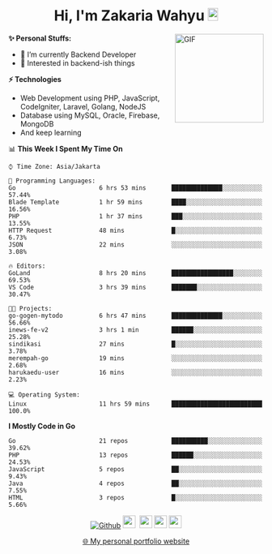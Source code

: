 <h1 align="center">Hi, I'm Zakaria Wahyu <img src="https://github.com/TheDudeThatCode/TheDudeThatCode/blob/master/Assets/Hi.gif" width="20px" height="25px"></h1>

<img align="right" alt="GIF" height="175px" src="https://www.nayakapratama.co.id/wp-content/uploads/2019/07/Website-Maintenance.gif" />

**✨ Personal Stuffs:**
- 🔭 I’m currently Backend Developer
- 🌱 Interested in backend-ish things

**⚡ Technologies**
- Web Development using PHP, JavaScript, CodeIgniter, Laravel, Golang, NodeJS
- Database using MySQL, Oracle, Firebase, MongoDB
- And keep learning

<!--START_SECTION:waka-->
📊 **This Week I Spent My Time On** 

```text
⌚︎ Time Zone: Asia/Jakarta

💬 Programming Languages: 
Go                       6 hrs 53 mins       ██████████████░░░░░░░░░░░   57.44% 
Blade Template           1 hr 59 mins        ████░░░░░░░░░░░░░░░░░░░░░   16.56% 
PHP                      1 hr 37 mins        ███░░░░░░░░░░░░░░░░░░░░░░   13.55% 
HTTP Request             48 mins             █░░░░░░░░░░░░░░░░░░░░░░░░   6.73% 
JSON                     22 mins             ░░░░░░░░░░░░░░░░░░░░░░░░░   3.08%

🔥 Editors: 
GoLand                   8 hrs 20 mins       █████████████████░░░░░░░░   69.53% 
VS Code                  3 hrs 39 mins       ███████░░░░░░░░░░░░░░░░░░   30.47%

🐱‍💻 Projects: 
go-gogen-mytodo          6 hrs 47 mins       ██████████████░░░░░░░░░░░   56.66% 
inews-fe-v2              3 hrs 1 min         ██████░░░░░░░░░░░░░░░░░░░   25.28% 
sindikasi                27 mins             █░░░░░░░░░░░░░░░░░░░░░░░░   3.78% 
merempah-go              19 mins             ░░░░░░░░░░░░░░░░░░░░░░░░░   2.68% 
harukaedu-user           16 mins             ░░░░░░░░░░░░░░░░░░░░░░░░░   2.23%

💻 Operating System: 
Linux                    11 hrs 59 mins      █████████████████████████   100.0%

```

**I Mostly Code in Go** 

```text
Go                       21 repos            ██████████░░░░░░░░░░░░░░░   39.62% 
PHP                      13 repos            ██████░░░░░░░░░░░░░░░░░░░   24.53% 
JavaScript               5 repos             ██░░░░░░░░░░░░░░░░░░░░░░░   9.43% 
Java                     4 repos             ██░░░░░░░░░░░░░░░░░░░░░░░   7.55% 
HTML                     3 repos             █░░░░░░░░░░░░░░░░░░░░░░░░   5.66%

```



<!--END_SECTION:waka-->

<p align="center">
<a href="https://github.com/zakariawahyu" target="_blank"><img alt="Github" src="https://img.shields.io/badge/GitHub-%2312100E.svg?&style=for-the-badge&logo=Github&logoColor=white" /></a>
<a href="https://www.twitter.com/_zakariawahyu"><img src="https://img.shields.io/badge/twitter-%231DA1F2.svg?&style=for-the-badge&logo=twitter&logoColor=white" height=25></a> 
<a href="https://www.linkedin.com/in/zakariawahyu"><img src="https://img.shields.io/badge/linkedin-%230077B5.svg?&style=for-the-badge&logo=linkedin&logoColor=white" height=25></a> 
<a href="https://www.instagram.com/_zakariawahyu"><img src="https://img.shields.io/badge/instagram-%23E4405F.svg?&style=for-the-badge&logo=instagram&logoColor=white" height=25></a>
<a href="https://medium.com/@zakariawahyu"><img src="https://img.shields.io/badge/Medium-12100E?style=for-the-badge&logo=medium&logoColor=white" height=25></a>
</p>
<p align="center"><a href="https://www.zakariawahyu.com" target="_blank">🌐 My personal portfolio website</a></p>
